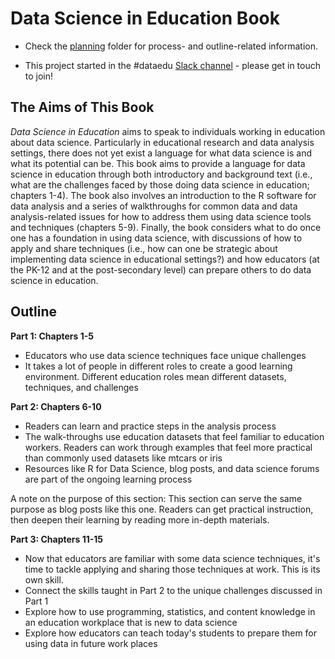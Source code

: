 # Data Science in Education Book 

- Check the [planning](/planning/) folder for process- and outline-related information.

- This project started in the #dataedu [Slack channel](https://dataedu.slack.com/) - please get in touch to join!

## The Aims of This Book

*Data Science in Education* aims to speak to individuals working in education about data science. Particularly in educational research and data analysis settings, there does not yet exist a language for what data science is and what its potential can be. This book aims to provide a language for data science in education through both introductory and background text (i.e., what are the challenges faced by those doing data science in education; chapters 1-4). The book also involves an introduction to the R software for data analysis and a series of walkthroughs for common data and data analysis-related issues for how to address them using data science tools and techniques (chapters 5-9). Finally, the book considers what to do once one has a foundation in using data science, with discussions of how to apply and share techniques (i.e., how can one be strategic about implementing data science in educational settings?) and how educators (at the PK-12 and at the post-secondary level) can prepare others to do data science in education. 

## Outline

**Part 1: Chapters 1-5**

- Educators who use data science techniques face unique challenges  
- It takes a lot of people in different roles to create a good learning environment. Different education roles mean different datasets, techniques, and challenges

**Part 2: Chapters 6-10**

- Readers can learn and practice steps in the analysis process  
- The walk-throughs use education datasets that feel familiar to education workers. Readers can work through examples that feel more practical than commonly used datasets like mtcars or iris  
- Resources like R for Data Science, blog posts, and data science forums are part of the ongoing learning process

A note on the purpose of this section: This section can serve the same purpose as blog posts like this one. Readers can get practical instruction, then deepen their learning by reading more in-depth materials.

**Part 3: Chapters 11-15**

- Now that educators are familiar with some data science techniques, it's time to tackle applying and sharing those techniques at work. This is its own skill.  
- Connect the skills taught in Part 2 to the unique challenges discussed in Part 1 
- Explore how to use programming, statistics, and content knowledge in an education workplace that is new to data science  
- Explore how educators can teach today's students to prepare them for using data in future work places

